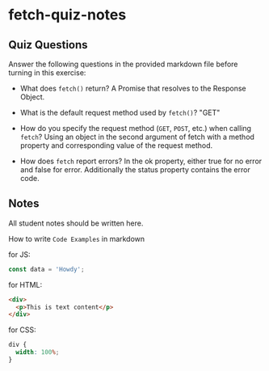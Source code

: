 # fetch-quiz-notes

## Quiz Questions

Answer the following questions in the provided markdown file before turning in this exercise:

- What does `fetch()` return?
  A Promise that resolves to the Response Object.

- What is the default request method used by `fetch()`?
  "GET"

- How do you specify the request method (`GET`, `POST`, etc.) when calling `fetch`?
  Using an object in the second argument of fetch with a method property and corresponding value of the request method.

- How does `fetch` report errors?
  In the ok property, either true for no error and false for error. Additionally the status property contains the error code.

## Notes

All student notes should be written here.

How to write `Code Examples` in markdown

for JS:

```javascript
const data = 'Howdy';
```

for HTML:

```html
<div>
  <p>This is text content</p>
</div>
```

for CSS:

```css
div {
  width: 100%;
}
```
